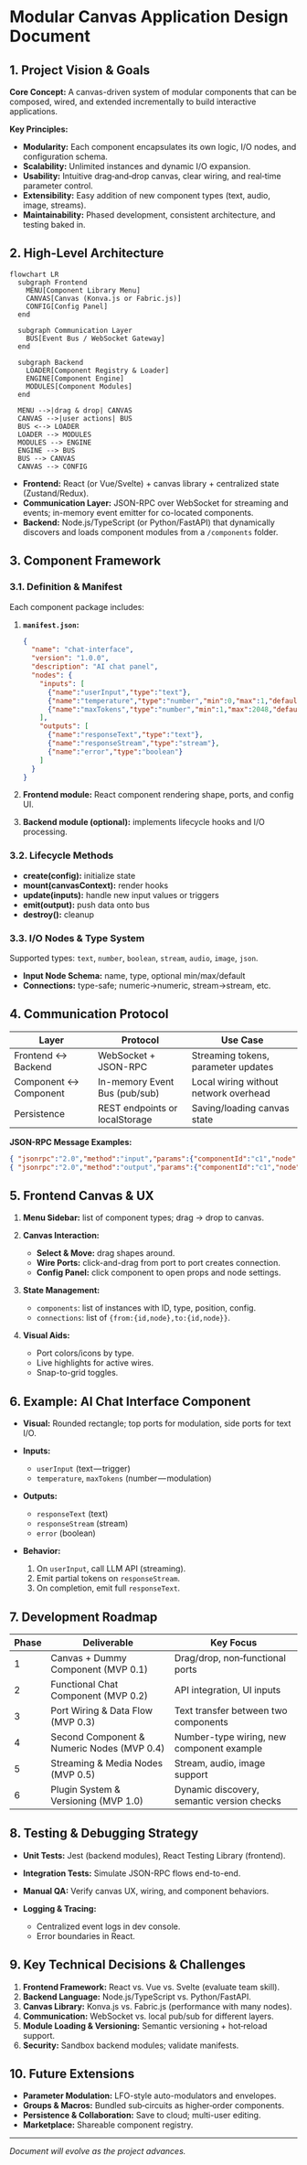 # Modular Canvas Application Design Document

## 1. Project Vision & Goals

**Core Concept:** A canvas-driven system of modular components that can be composed, wired, and extended incrementally to build interactive applications.

**Key Principles:**

* **Modularity:** Each component encapsulates its own logic, I/O nodes, and configuration schema.
* **Scalability:** Unlimited instances and dynamic I/O expansion.
* **Usability:** Intuitive drag‑and‑drop canvas, clear wiring, and real‑time parameter control.
* **Extensibility:** Easy addition of new component types (text, audio, image, streams).
* **Maintainability:** Phased development, consistent architecture, and testing baked in.

## 2. High-Level Architecture

```mermaid
flowchart LR
  subgraph Frontend
    MENU[Component Library Menu]
    CANVAS[Canvas (Konva.js or Fabric.js)]
    CONFIG[Config Panel]
  end

  subgraph Communication Layer
    BUS[Event Bus / WebSocket Gateway]
  end

  subgraph Backend
    LOADER[Component Registry & Loader]
    ENGINE[Component Engine]
    MODULES[Component Modules]
  end

  MENU -->|drag & drop| CANVAS
  CANVAS -->|user actions| BUS
  BUS <--> LOADER
  LOADER --> MODULES
  MODULES --> ENGINE
  ENGINE --> BUS
  BUS --> CANVAS
  CANVAS --> CONFIG
```

* **Frontend:** React (or Vue/Svelte) + canvas library + centralized state (Zustand/Redux).
* **Communication Layer:** JSON-RPC over WebSocket for streaming and events; in-memory event emitter for co-located components.
* **Backend:** Node.js/TypeScript (or Python/FastAPI) that dynamically discovers and loads component modules from a `/components` folder.

## 3. Component Framework

### 3.1. Definition & Manifest

Each component package includes:

1. **`manifest.json`:**

   ```json
   {
     "name": "chat-interface",
     "version": "1.0.0",
     "description": "AI chat panel",
     "nodes": {
       "inputs": [
         {"name":"userInput","type":"text"},
         {"name":"temperature","type":"number","min":0,"max":1,"default":0.7},
         {"name":"maxTokens","type":"number","min":1,"max":2048,"default":256}
       ],
       "outputs": [
         {"name":"responseText","type":"text"},
         {"name":"responseStream","type":"stream"},
         {"name":"error","type":"boolean"}
       ]
     }
   }
   ```
2. **Frontend module:** React component rendering shape, ports, and config UI.
3. **Backend module (optional):** implements lifecycle hooks and I/O processing.

### 3.2. Lifecycle Methods

* **create(config):** initialize state
* **mount(canvasContext):** render hooks
* **update(inputs):** handle new input values or triggers
* **emit(output):** push data onto bus
* **destroy():** cleanup

### 3.3. I/O Nodes & Type System

Supported types: `text`, `number`, `boolean`, `stream`, `audio`, `image`, `json`.

* **Input Node Schema:** name, type, optional min/max/default
* **Connections:** type-safe; numeric→numeric, stream→stream, etc.

## 4. Communication Protocol

| Layer                 | Protocol                       | Use Case                              |
| --------------------- | ------------------------------ | ------------------------------------- |
| Frontend ↔ Backend    | WebSocket + JSON-RPC           | Streaming tokens, parameter updates   |
| Component ↔ Component | In-memory Event Bus (pub/sub)  | Local wiring without network overhead |
| Persistence           | REST endpoints or localStorage | Saving/loading canvas state           |

**JSON-RPC Message Examples:**

```json
{ "jsonrpc":"2.0","method":"input","params":{"componentId":"c1","node":"userInput","value":"Hello"} }
{ "jsonrpc":"2.0","method":"output","params":{"componentId":"c1","node":"responseText","value":"Hi there!"} }
```

## 5. Frontend Canvas & UX

1. **Menu Sidebar:** list of component types; drag → drop to canvas.
2. **Canvas Interaction:**

   * **Select & Move:** drag shapes around.
   * **Wire Ports:** click-and-drag from port to port creates connection.
   * **Config Panel:** click component to open props and node settings.
3. **State Management:**

   * `components`: list of instances with ID, type, position, config.
   * `connections`: list of `{from:{id,node},to:{id,node}}`.
4. **Visual Aids:**

   * Port colors/icons by type.
   * Live highlights for active wires.
   * Snap-to-grid toggles.

## 6. Example: AI Chat Interface Component

* **Visual:** Rounded rectangle; top ports for modulation, side ports for text I/O.
* **Inputs:**

  * `userInput` (text — trigger)
  * `temperature`, `maxTokens` (number — modulation)
* **Outputs:**

  * `responseText` (text)
  * `responseStream` (stream)
  * `error` (boolean)
* **Behavior:**

  1. On `userInput`, call LLM API (streaming).
  2. Emit partial tokens on `responseStream`.
  3. On completion, emit full `responseText`.

## 7. Development Roadmap

| Phase | Deliverable                                | Key Focus                                  |
| ----- | ------------------------------------------ | ------------------------------------------ |
| 1     | Canvas + Dummy Component (MVP 0.1)         | Drag/drop, non‑functional ports            |
| 2     | Functional Chat Component (MVP 0.2)        | API integration, UI inputs                 |
| 3     | Port Wiring & Data Flow (MVP 0.3)          | Text transfer between two components       |
| 4     | Second Component & Numeric Nodes (MVP 0.4) | Number-type wiring, new component example  |
| 5     | Streaming & Media Nodes (MVP 0.5)          | Stream, audio, image support               |
| 6     | Plugin System & Versioning (MVP 1.0)       | Dynamic discovery, semantic version checks |

## 8. Testing & Debugging Strategy

* **Unit Tests:** Jest (backend modules), React Testing Library (frontend).
* **Integration Tests:** Simulate JSON-RPC flows end-to-end.
* **Manual QA:** Verify canvas UX, wiring, and component behaviors.
* **Logging & Tracing:**

  * Centralized event logs in dev console.
  * Error boundaries in React.

## 9. Key Technical Decisions & Challenges

1. **Frontend Framework:** React vs. Vue vs. Svelte (evaluate team skill).
2. **Backend Language:** Node.js/TypeScript vs. Python/FastAPI.
3. **Canvas Library:** Konva.js vs. Fabric.js (performance with many nodes).
4. **Communication:** WebSocket vs. local pub/sub for different layers.
5. **Module Loading & Versioning:** Semantic versioning + hot‑reload support.
6. **Security:** Sandbox backend modules; validate manifests.

## 10. Future Extensions

* **Parameter Modulation:** LFO-style auto-modulators and envelopes.
* **Groups & Macros:** Bundled sub‑circuits as higher‑order components.
* **Persistence & Collaboration:** Save to cloud; multi-user editing.
* **Marketplace:** Shareable component registry.

---

*Document will evolve as the project advances.*
